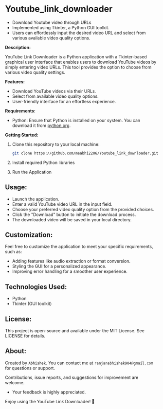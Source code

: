 # Youtube_link_downloader
* Download Youtube video through URLs
* Implemented using Tkinter, a Python GUI toolkit.
* Users can effortlessly input the desired video URL and select from various available video quality options.


**Description:**

YouTube Link Downloader is a Python application with a Tkinter-based graphical user interface that enables users to download YouTube videos by simply entering video URLs. This tool provides the option to choose from various video quality settings.

**Features:**

- Download YouTube videos via their URLs.
- Select from available video quality options.
- User-friendly interface for an effortless experience.

**Requirements:**

- Python: Ensure that Python is installed on your system. You can download it from [python.org](https://www.python.org/downloads/).

**Getting Started:**

1. Clone this repository to your local machine:

   ```bash
   git clone https://github.com/meabhi2206/Youtube_link_downloader.git

2. Install required Python libraries
3. Run the Application

## Usage:

* Launch the application.
* Enter a valid YouTube video URL in the input field.
* Choose your preferred video quality option from the provided choices.
* Click the "Download" button to initiate the download process.
* The downloaded video will be saved in your local directory.

## Customization:

Feel free to customize the application to meet your specific requirements, such as:

* Adding features like audio extraction or format conversion.
* Styling the GUI for a personalized appearance.
* Improving error handling for a smoother user experience.

## Technologies Used:

* Python
* Tkinter (GUI toolkit)

## License:

This project is open-source and available under the MIT License. See LICENSE for details.

## About:

Created by `Abhishek`. You can contact me at `ranjanabhishek904@gmail.com` for questions or support.

Contributions, issue reports, and suggestions for improvement are welcome. 
* Your feedback is highly appreciated.

Enjoy using the YouTube Link Downloader! 🚀
